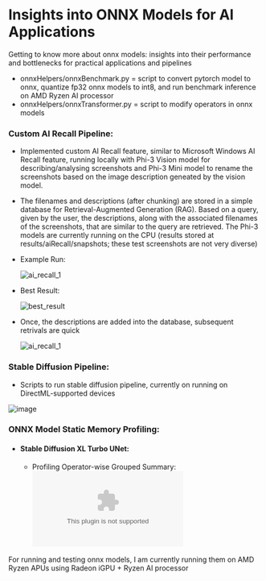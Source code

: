 # Insights into ONNX Models for AI Applications
Getting to know more about onnx models: insights into their performance and bottlenecks for practical applications and pipelines

- onnxHelpers/onnxBenchmark.py = script to convert pytorch model to onnx, quantize fp32 onnx models to int8, and run benchmark inference on AMD Ryzen AI processor
- onnxHelpers/onnxTransformer.py = script to modify operators in onnx models

### Custom AI Recall Pipeline:
 * Implemented custom AI Recall feature, similar to Microsoft Windows AI Recall feature, running locally with Phi-3 Vision model for describing/analysing screenshots and Phi-3 Mini model to rename the screenshots        based on the image description geneated by the vision model.
 
 * The filenames and descriptions (after chunking) are stored in a simple database for Retrieval-Augmented Generation (RAG). Based on a query, given by the user, the descriptions, along with the associated               filenames of the screenshots, that are similar to the query are retrieved. The Phi-3 models are currently running on the CPU (results stored at results/aiRecall/snapshots; these test screenshots are not very diverse)

 * Example Run:
   
   ![ai_recall_1](https://github.com/shamith2/onnxInsights/assets/43729418/7c074578-29e8-4389-b0c1-0d81a7d7f66e)

 * Best Result:
   
   ![best_result](https://github.com/shamith2/onnxInsights/blob/1f1b3a81d6dfbbd2cab0321e70bbaf3f10790970/results/aiRecall/snapshots/20240610/YouTube_Keynote_CopilotPC_SatyaNadella_Subscribe_6102024_164832.png)

 * Once, the descriptions are added into the database, subsequent retrivals are quick
   
   ![ai_recall_1](https://github.com/shamith2/onnxInsights/assets/43729418/875011d7-43ca-4a2f-b7b2-d828884409a0)

### Stable Diffusion Pipeline:
  * Scripts to run stable diffusion pipeline, currently on running on DirectML-supported devices

  ![image](https://github.com/shamith2/onnxInsights/blob/db91c3483d4ad8f8ab8d5dc2a1379b03268bebb3/results/stableDiffusion/sd_turbo_results/SD%202.1%20Turbo_visualize_1.png)

### ONNX Model Static Memory Profiling:
  * #### Stable Diffusion XL Turbo UNet:
    * Profiling Operator-wise Grouped Summary: ![profile-grouped-summary-csv](https://github.com/shamith2/onnxInsights/blob/main/results/onnxProfile/logs/sdxlt_unet_grouped_summary.csv)

For running and testing onnx models, I am currently running them on AMD Ryzen APUs using Radeon iGPU + Ryzen AI processor
